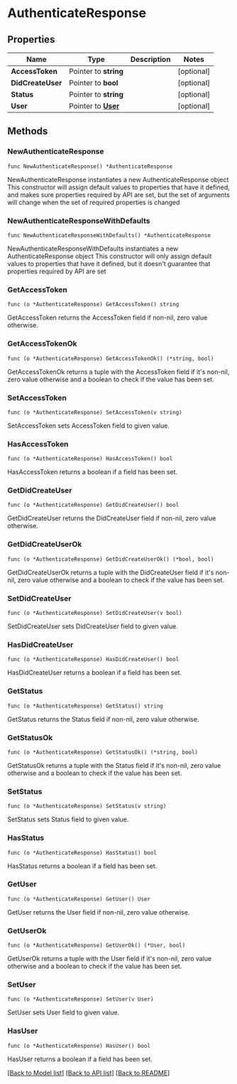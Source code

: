 # AuthenticateResponse

## Properties

Name | Type | Description | Notes
------------ | ------------- | ------------- | -------------
**AccessToken** | Pointer to **string** |  | [optional] 
**DidCreateUser** | Pointer to **bool** |  | [optional] 
**Status** | Pointer to **string** |  | [optional] 
**User** | Pointer to [**User**](User.md) |  | [optional] 

## Methods

### NewAuthenticateResponse

`func NewAuthenticateResponse() *AuthenticateResponse`

NewAuthenticateResponse instantiates a new AuthenticateResponse object
This constructor will assign default values to properties that have it defined,
and makes sure properties required by API are set, but the set of arguments
will change when the set of required properties is changed

### NewAuthenticateResponseWithDefaults

`func NewAuthenticateResponseWithDefaults() *AuthenticateResponse`

NewAuthenticateResponseWithDefaults instantiates a new AuthenticateResponse object
This constructor will only assign default values to properties that have it defined,
but it doesn't guarantee that properties required by API are set

### GetAccessToken

`func (o *AuthenticateResponse) GetAccessToken() string`

GetAccessToken returns the AccessToken field if non-nil, zero value otherwise.

### GetAccessTokenOk

`func (o *AuthenticateResponse) GetAccessTokenOk() (*string, bool)`

GetAccessTokenOk returns a tuple with the AccessToken field if it's non-nil, zero value otherwise
and a boolean to check if the value has been set.

### SetAccessToken

`func (o *AuthenticateResponse) SetAccessToken(v string)`

SetAccessToken sets AccessToken field to given value.

### HasAccessToken

`func (o *AuthenticateResponse) HasAccessToken() bool`

HasAccessToken returns a boolean if a field has been set.

### GetDidCreateUser

`func (o *AuthenticateResponse) GetDidCreateUser() bool`

GetDidCreateUser returns the DidCreateUser field if non-nil, zero value otherwise.

### GetDidCreateUserOk

`func (o *AuthenticateResponse) GetDidCreateUserOk() (*bool, bool)`

GetDidCreateUserOk returns a tuple with the DidCreateUser field if it's non-nil, zero value otherwise
and a boolean to check if the value has been set.

### SetDidCreateUser

`func (o *AuthenticateResponse) SetDidCreateUser(v bool)`

SetDidCreateUser sets DidCreateUser field to given value.

### HasDidCreateUser

`func (o *AuthenticateResponse) HasDidCreateUser() bool`

HasDidCreateUser returns a boolean if a field has been set.

### GetStatus

`func (o *AuthenticateResponse) GetStatus() string`

GetStatus returns the Status field if non-nil, zero value otherwise.

### GetStatusOk

`func (o *AuthenticateResponse) GetStatusOk() (*string, bool)`

GetStatusOk returns a tuple with the Status field if it's non-nil, zero value otherwise
and a boolean to check if the value has been set.

### SetStatus

`func (o *AuthenticateResponse) SetStatus(v string)`

SetStatus sets Status field to given value.

### HasStatus

`func (o *AuthenticateResponse) HasStatus() bool`

HasStatus returns a boolean if a field has been set.

### GetUser

`func (o *AuthenticateResponse) GetUser() User`

GetUser returns the User field if non-nil, zero value otherwise.

### GetUserOk

`func (o *AuthenticateResponse) GetUserOk() (*User, bool)`

GetUserOk returns a tuple with the User field if it's non-nil, zero value otherwise
and a boolean to check if the value has been set.

### SetUser

`func (o *AuthenticateResponse) SetUser(v User)`

SetUser sets User field to given value.

### HasUser

`func (o *AuthenticateResponse) HasUser() bool`

HasUser returns a boolean if a field has been set.


[[Back to Model list]](../README.md#documentation-for-models) [[Back to API list]](../README.md#documentation-for-api-endpoints) [[Back to README]](../README.md)


